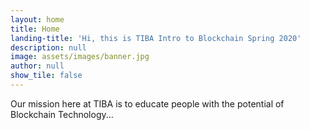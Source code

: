 ```yaml
---
layout: home
title: Home
landing-title: 'Hi, this is TIBA Intro to Blockchain Spring 2020'
description: null
image: assets/images/banner.jpg
author: null
show_tile: false
---
```


Our mission here at TIBA is to educate people with the potential of Blockchain Technology...
